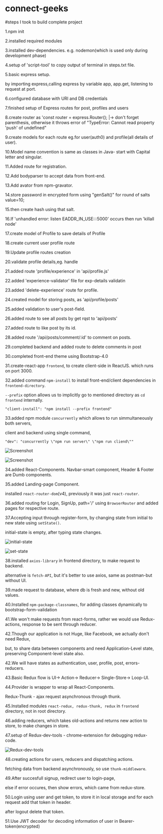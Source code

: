 # connect-geeks

#steps I took to build complete project

1.npm init

2.installed required modules

3.installed dev-dependencies. e.g. nodemon(which is used only during development phase)

4.setup of 'script-tool' to copy output of terminal in steps.txt file.

5.basic express setup.

by importing express,calling express by variable app, app.get, listening to request at port.

6.configured database with URI and DB credentials

7.finished setup of Express routes for post, profiles and users

8.create router as 'const router = express.Router();
|-> don't forget parenthesis, otherwise it throws error of "TypeError: Cannot read property 'push' of undefined"

9.create models for each route eg.for user(auth0) and profile(all details of user).

10.Model name convention is same as classes in Java- start with Capital letter and singular.

11.Added route for registration.

12.Add bodyparser to accept data from front-end.

13.Add avator from npm-gravator.

14.store password in encrypted form using "genSalt()" for round of salts value=10;

15.then create hash using that salt.

16.If 'unhandled error: listen EADDR_IN_USE:::5000' occurs then run 'killall node'

17.create model of Profile to save details of Profile

18.create current user profile route

19.Update profile routes creation

20.validate profile details,eg. handle

21.added route 'profile/experience' in 'api/profile.js'

22.added 'experience-validator' file for exp-details validatin

23.added 'delete-experience' route for profile.

24.created model for storing posts, as 'api/profile/posts'

25.added validation to user's post-field.

26.added route to see all posts by get rqst to 'api/posts'

27.added route to like post by its id.

28.added route '/api/posts/comment/:id' to comment on posts.

29.completed backend and added route to delete comments in post

30.completed front-end theme using Bootstrap-4.0

31.create-react-app `frontend`, to create client-side in ReactJS.
which runs on port 3000.

32.added command `npm-install` to install front-end/client dependencies in `frontend-directory`.

`--prefix` option allows us to implicitly go to mentioned directory as `cd frontend` internally.

`"client-install": "npm install --prefix frontend"`

33.added npm module `concurrently` which allows to run simmultaneously both servers,

client and backend using single command,

`"dev": "concurrently \"npm run server\" \"npm run cliend\""`

![Screenshot](./outputs/rundevserver.png)

![Screenshot](./outputs/twoservers.png)

34.added React-Components. Navbar-smart component, Header & Footer are Dumb components.

35.added Landing-page Component.

installed `react-router-dom`(v4), previously it was just `react-router`.

36.added routing for Login, SignUp, path='/' using `BrowserRouter` and added pages for respective route.

37.Accepting input through register-form, by changing state from initial to new state using `setState()`.

initial-state is empty, after typing state changes.

![initial-state](./outputs/initial-state.png)

![set-state](./outputs/set-state.png)

38.installed `axios-library` in frontend directory, to make request to backend.

alternative is `fetch-API`, but it's better to use axios, same as postman-but without UI.

39.made request to database, where db is fresh and new, without old values.

40.Installed `npm-package-classnames`, for adding classes dynamically to bootstrap-form-validation

41.We won't make requests from react-forms, rather we would use Redux-actions,
response to be sent through reducer.

42.Though our application is not Huge, like Facebook, we actually don't need Redux,

but, to share data between components and need Application-Level state,
preserving Component-level state also.

42.We will have states as authentication, user, profile, post, errors-reducers.

43.Basic Redux flow is UI-> Action-> Reducer-> Single-Store-> Loop-UI.

44.Provider is wrapper to wrap all React-Components.

Redux-Thunk - ajax request asynchronous through thunk.

45.Installed modules `react-redux, redux-thunk, redux` in `frontend` directory, not in root directory.

46.adding reducers, which takes old-actions and returns new action to store, to make changes in store.

47.setup of Redux-dev-tools - chrome-extension for debugging redux-code.

![Redux-dev-tools](./outputs/redux-setup.png)

48.creating actions for users, reducers and dispatching actions.

fetching data from backend asynchronously, so use `thunk-middleware`.

49.After succesfull signup, redirect user to login-page,

else if error occures, then show errors, which came from redux-store.

50.Login using user and get token, to store it in local storage and for each request add that token in header.

after logout delete that token.

51.Use JWT decoder for decoding information of user in Bearer-token(encrypted)
